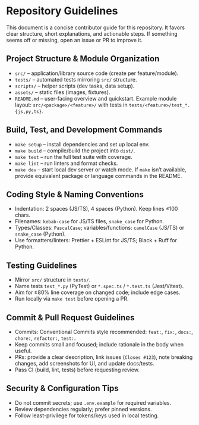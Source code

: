 # Repository Guidelines

This document is a concise contributor guide for this repository. It favors clear structure, short explanations, and actionable steps. If something seems off or missing, open an issue or PR to improve it.

## Project Structure & Module Organization
- `src/` – application/library source code (create per feature/module).
- `tests/` – automated tests mirroring `src/` structure.
- `scripts/` – helper scripts (dev tasks, data setup).
- `assets/` – static files (images, fixtures).
- `README.md` – user-facing overview and quickstart.
Example module layout: `src/<package>/<feature>/` with tests in `tests/<feature>/test_*.{js,py,ts}`.

## Build, Test, and Development Commands
- `make setup` – install dependencies and set up local env.
- `make build` – compile/build the project into `dist/`.
- `make test` – run the full test suite with coverage.
- `make lint` – run linters and format checks.
- `make dev` – start local dev server or watch mode.
If `make` isn’t available, provide equivalent package or language commands in the README.

## Coding Style & Naming Conventions
- Indentation: 2 spaces (JS/TS), 4 spaces (Python). Keep lines ≤100 chars.
- Filenames: `kebab-case` for JS/TS files, `snake_case` for Python.
- Types/Classes: `PascalCase`; variables/functions: `camelCase` (JS/TS) or `snake_case` (Python).
- Use formatters/linters: Prettier + ESLint for JS/TS; Black + Ruff for Python.

## Testing Guidelines
- Mirror `src/` structure in `tests/`.
- Name tests `test_*.py` (PyTest) or `*.spec.ts` / `*.test.ts` (Jest/Vitest).
- Aim for ≥80% line coverage on changed code; include edge cases.
- Run locally via `make test` before opening a PR.

## Commit & Pull Request Guidelines
- Commits: Conventional Commits style recommended: `feat:`, `fix:`, `docs:`, `chore:`, `refactor:`, `test:`.
- Keep commits small and focused; include rationale in the body when useful.
- PRs: provide a clear description, link issues (`Closes #123`), note breaking changes, add screenshots for UI, and update docs/tests.
- Pass CI (build, lint, tests) before requesting review.

## Security & Configuration Tips
- Do not commit secrets; use `.env.example` for required variables.
- Review dependencies regularly; prefer pinned versions.
- Follow least-privilege for tokens/keys used in local testing.

